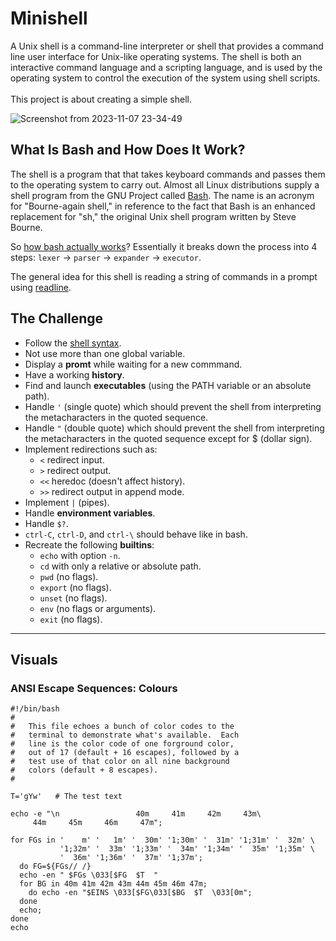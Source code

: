 # Minishell

A Unix shell is a command-line interpreter or shell that provides a command line user interface for Unix-like operating systems. The shell is both an interactive command language and a scripting language, and is used by the operating system to control the execution of the system using shell scripts.<br><br>
This project is about creating a simple shell.

![Screenshot from 2023-11-07 23-34-49](https://github.com/hheghine/Minishell/assets/119530584/163fa9eb-86ad-4517-9e39-254745b2b970)

## What Is Bash and How Does It Work?

The shell is a program that that takes keyboard commands and passes them to the operating system to carry out. Almost all Linux distributions supply a shell program from the GNU Project called [Bash](https://www.gnu.org/software/bash/manual/bash.html). The name is an acronym for "Bourne-again shell," in reference to the fact that Bash is an enhanced replacement for "sh," the original Unix shell program written by Steve Bourne.

So [how bash actually works](https://www.cs.purdue.edu/homes/grr/SystemsProgrammingBook/Book/Chapter5-WritingYourOwnShell.pdf)? Essentially it breaks down the process into 4 steps: `lexer` → `parser` → `expander` → `executor`.

The general idea for this shell is reading a string of commands in a prompt using [readline](https://www.man7.org/linux/man-pages/man3/readline.3.html).

## The Challenge

- Follow the [shell syntax](https://pubs.opengroup.org/onlinepubs/009695399/utilities/xcu_chap02.html).
- Not use more than one global variable.
- Display a **promt** while waiting for a new commmand.
- Have a working **history**.
- Find and launch **executables** (using the PATH variable or an absolute path).
- Handle `'` (single quote) which should prevent the shell from interpreting the metacharacters in the quoted sequence.
- Handle `"` (double quote) which should prevent the shell from interpreting the metacharacters in the quoted sequence except for $ (dollar sign).
- Implement redirections such as:
  - `<` redirect input.
  - `>` redirect output.
  - `<<` heredoc (doesn't affect history).
  - `>>` redirect output in append mode.
- Implement `|` (pipes).
- Handle **environment variables**.
- Handle `$?`.
- `ctrl-C`, `ctrl-D`, and `ctrl-\` should behave like in bash.
- Recreate the following **builtins**:
  - `echo` with option `-n`.
  - `cd` with only a relative or absolute path.
  -  `pwd` (no flags).
  - `export` (no flags).
  - `unset` (no flags).
  - `env` (no flags or arguments).
  - `exit` (no flags).
---
## Visuals
### ANSI Escape Sequences: Colours
```
#!/bin/bash
#
#   This file echoes a bunch of color codes to the 
#   terminal to demonstrate what's available.  Each 
#   line is the color code of one forground color,
#   out of 17 (default + 16 escapes), followed by a 
#   test use of that color on all nine background 
#   colors (default + 8 escapes).
#

T='gYw'   # The test text

echo -e "\n                 40m     41m     42m     43m\
     44m     45m     46m     47m";

for FGs in '    m' '   1m' '  30m' '1;30m' '  31m' '1;31m' '  32m' \
           '1;32m' '  33m' '1;33m' '  34m' '1;34m' '  35m' '1;35m' \
           '  36m' '1;36m' '  37m' '1;37m';
  do FG=${FGs// /}
  echo -en " $FGs \033[$FG  $T  "
  for BG in 40m 41m 42m 43m 44m 45m 46m 47m;
    do echo -en "$EINS \033[$FG\033[$BG  $T  \033[0m";
  done
  echo;
done
echo
```
